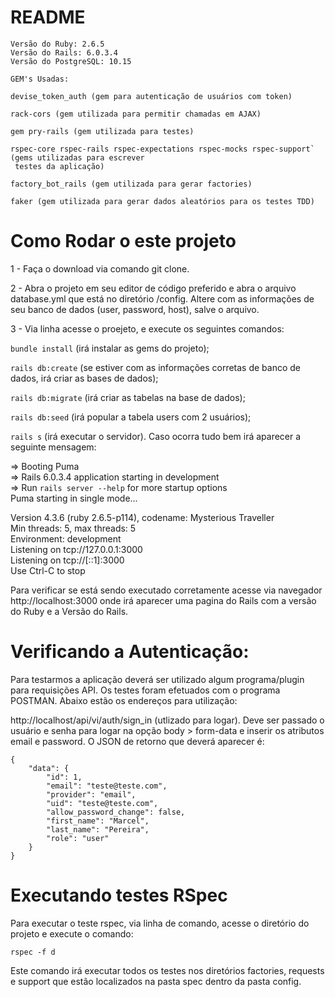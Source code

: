 # README

    Versão do Ruby: 2.6.5
    Versão do Rails: 6.0.3.4
    Versão do PostgreSQL: 10.15

    GEM's Usadas:

    devise_token_auth (gem para autenticação de usuários com token)

    rack-cors (gem utilizada para permitir chamadas em AJAX)

    gem pry-rails (gem utilizada para testes)

    rspec-core rspec-rails rspec-expectations rspec-mocks rspec-support` (gems utilizadas para escrever
     testes da aplicação)

    factory_bot_rails (gem utilizada para gerar factories)

    faker (gem utilizada para gerar dados aleatórios para os testes TDD)

# Como Rodar o este projeto

1 - Faça o download via comando git clone.

2 - Abra o projeto em seu editor de código preferido e abra o arquivo database.yml que está no diretório /config. Altere com as informações de seu banco de dados (user, password, host), salve o arquivo.

3 - Via linha acesse o proejeto, e execute os seguintes comandos:

`bundle install` (irá instalar as gems do projeto);

`rails db:create` (se estiver com as informações corretas de banco de dados, irá criar as bases de dados);

`rails db:migrate` (irá criar as tabelas na base de dados);

`rails db:seed` (irá popular a tabela users com 2 usuários);

`rails s` (irá executar o servidor). Caso ocorra tudo bem irá aparecer a seguinte mensagem:

=> Booting Puma<br>
=> Rails 6.0.3.4 application starting in development<br>
=> Run `rails server --help` for more startup options<br>
Puma starting in single mode...<br>

Version 4.3.6 (ruby 2.6.5-p114), codename: Mysterious Traveller<br>
Min threads: 5, max threads: 5<br>
Environment: development<br>
Listening on tcp://127.0.0.1:3000<br>
Listening on tcp://[::1]:3000<br>
Use Ctrl-C to stop<br>

Para verificar se está sendo executado corretamente acesse via navegador http://localhost:3000 onde irá aparecer uma pagina do Rails com a versão do Ruby e a Versão do Rails.

# Verificando a Autenticação:

Para testarmos a aplicação deverá ser utilizado algum programa/plugin para requisições API.
Os testes foram efetuados com o programa POSTMAN. Abaixo estão os endereços para utilização:

http://localhost/api/vi/auth/sign_in (utlizado para logar). Deve ser passado o usuário e senha para logar na opção body > form-data e inserir
os atributos email e password. O JSON de retorno que deverá aparecer é:

    {
        "data": {
            "id": 1,
            "email": "teste@teste.com",
            "provider": "email",
            "uid": "teste@teste.com",
            "allow_password_change": false,
            "first_name": "Marcel",
            "last_name": "Pereira",
            "role": "user"
        }
    }

# Executando testes RSpec

Para executar o teste rspec, via linha de comando, acesse o diretório do projeto e execute o comando:

`rspec -f d`

Este comando irá executar todos os testes nos diretórios factories, requests e support que estão localizados na pasta spec dentro da pasta config.
